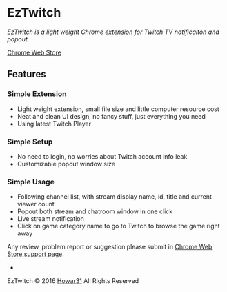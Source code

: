# EzTwitch #

*EzTwitch is a light weight Chrome extension for Twitch TV notificaiton and popout.*

[Chrome Web Store](https://chrome.google.com/webstore/detail/eztwitch/pnapgjocmoacccjajhomkikgggcepobk/)

## Features ##

### Simple Extension ###
* Light weight extension, small file size and little computer resource cost
* Neat and clean UI design, no fancy stuff, just everything you need
* Using latest Twitch Player

### Simple Setup ###
* No need to login, no worries about Twitch account info leak
* Customizable popout window size

### Simple Usage ###
* Following channel list, with stream display name, id, title and current viewer count
* Popout both stream and chatroom window in one click
* Live stream notification
* Click on game category name to go to Twitch to browse the game right away

Any review, problem report or suggestion please submit in [Chrome Web Store support page](https://chrome.google.com/webstore/detail/eztwitch/pnapgjocmoacccjajhomkikgggcepobk/support).

-

EzTwitch © 2016 [Howar31](http://howar31.com) All Rights Reserved
